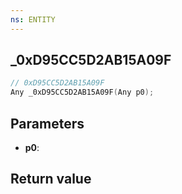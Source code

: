 ```yaml
---
ns: ENTITY
---
```

## _0xD95CC5D2AB15A09F

```c
// 0xD95CC5D2AB15A09F
Any _0xD95CC5D2AB15A09F(Any p0);
```


## Parameters
* **p0**: 

## Return value
